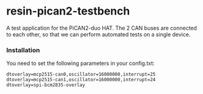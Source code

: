 # resin-pican2-testbench

A test application for the PiCAN2-duo HAT. The 2 CAN buses are connected to each other, so that we can perform automated tests on a single device.

### Installation

You need to set the following parameters in your config.txt:

```
dtoverlay=mcp2515-can0,oscillator=16000000,interrupt=25
dtoverlay=mcp2515-can1,oscillator=16000000,interrupt=24
dtoverlay=spi-bcm2835-overlay
```
